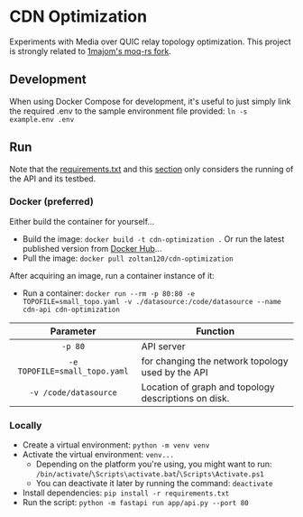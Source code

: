 # CDN Optimization

Experiments with Media over QUIC relay topology optimization.
This project is strongly related to [1majom's moq-rs fork](https://github.com/1majom/moq-rs).

## Development 

When using Docker Compose for development, it's useful to just simply link the required .env to the sample environment file provided: `ln -s example.env .env`

## Run

Note that the [requirements.txt](requirements.txt) and this [section](#run) only considers the running of the API and its testbed.

### Docker (preferred)

Either build the container for yourself...
 * Build the image: `docker build -t cdn-optimization .`
Or run the latest published version from [Docker Hub](https://hub.docker.com/r/zoltan120/cdn-optimization)...
 * Pull the image: `docker pull zoltan120/cdn-optimization`

After acquiring an image, run a container instance of it:
 * Run a container: `docker run --rm -p 80:80 -e TOPOFILE=small_topo.yaml -v ./datasource:/code/datasource --name cdn-api cdn-optimization`

| Parameter | Function |
| :----: | --- |
| `-p 80` | API server |
| `-e TOPOFILE=small_topo.yaml` | for changing the network topology used by the API |
| `-v /code/datasource` | Location of graph and topology descriptions on disk. |

### Locally
 * Create a virtual environment: `python -m venv venv`
 * Activate the virtual environment: `venv...`
   * Depending on the platform you're using, you might want to run: `/bin/activate`/`\Scripts\activate.bat`/`\Scripts\Activate.ps1`
   * You can deactivate it later by running the command: `deactivate`
 * Install dependencies: `pip install -r requirements.txt`
 * Run the script: `python -m fastapi run app/api.py --port 80`
